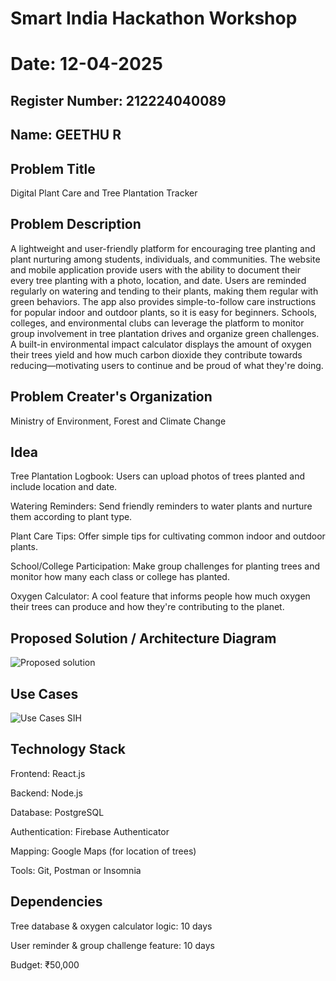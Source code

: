 # Smart India Hackathon Workshop
# Date: 12-04-2025
## Register Number: 212224040089
## Name: GEETHU R
## Problem Title
Digital Plant Care and Tree Plantation Tracker
## Problem Description
A lightweight and user-friendly platform for encouraging tree planting and plant nurturing among students, individuals, and communities. The website and mobile application provide users with the ability to document their every tree planting with a photo, location, and date. Users are reminded regularly on watering and tending to their plants, making them regular with green behaviors. The app also provides simple-to-follow care instructions for popular indoor and outdoor plants, so it is easy for beginners. Schools, colleges, and environmental clubs can leverage the platform to monitor group involvement in tree plantation drives and organize green challenges. A built-in environmental impact calculator displays the amount of oxygen their trees yield and how much carbon dioxide they contribute towards reducing—motivating users to continue and be proud of what they're doing.

## Problem Creater's Organization
Ministry of Environment, Forest and Climate Change

## Idea
Tree Plantation Logbook:
Users can upload photos of trees planted and include location and date.

Watering Reminders:
Send friendly reminders to water plants and nurture them according to plant type.

Plant Care Tips:
Offer simple tips for cultivating common indoor and outdoor plants.

School/College Participation:
Make group challenges for planting trees and monitor how many each class or college has planted.

Oxygen Calculator:
A cool feature that informs people how much oxygen their trees can produce and how they're contributing to the planet.



## Proposed Solution / Architecture Diagram

![Proposed solution](https://github.com/user-attachments/assets/0c3fbc99-3045-4e02-bced-5c0e762f68cc)


## Use Cases
![Use Cases SIH](https://github.com/user-attachments/assets/6fc9eb9d-9a58-4b2a-ae59-2ce1edf74a8e)


## Technology Stack
Frontend: React.js

Backend: Node.js

Database: PostgreSQL

Authentication: Firebase Authenticator

Mapping: Google Maps (for location of trees)

Tools: Git, Postman or Insomnia

## Dependencies
Tree database & oxygen calculator logic: 10 days

User reminder & group challenge feature: 10 days

Budget: ₹50,000



